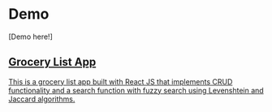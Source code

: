
# Demo
[Demo here!]<a href="https://anna-kb.github.io/grocery-list-react/" alt="Grocery List">

## Grocery List App

This is a grocery list app built with React JS that implements CRUD functionality and a search function with fuzzy search using Levenshtein and Jaccard algorithms.
